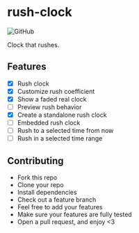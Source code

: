 # rush-clock

![GitHub](https://img.shields.io/github/license/borko-rajkovic/rush-clock)

Clock that rushes.

## Features

- [x] Rush clock
- [x] Customize rush coefficient
- [x] Show a faded real clock
- [ ] Preview rush behavior
- [x] Create a standalone rush clock
- [ ] Embedded rush clock
- [ ] Rush to a selected time from now
- [ ] Rush in a selected time range

## Contributing

- Fork this repo
- Clone your repo
- Install dependencies
- Check out a feature branch
- Feel free to add your features
- Make sure your features are fully tested
- Open a pull request, and enjoy <3

<!--

- rush preview
- embedded rush clock
- rush to a desired target
- enable rush from
- more easing functions (?)
- icon
- alarm?
- rush for 1 hour
- rush work hours

UI:

Colors
Shadow on the clock circle
Hour numbers/visuals (number per each hour, lines at every second)

  -->
